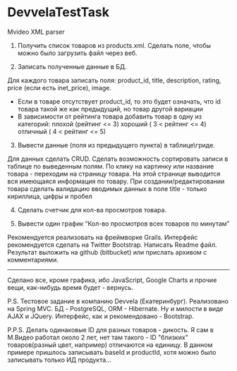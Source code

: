 # DevvelaTestTask
Mvideo XML parser

1. Получить список товаров из products.xml. Сделать поле, чтобы можно было загрузить файл через веб.

2. Записать полученные данные в БД.


Для каждого товара записать поля: product_id, title, description, rating, price (если есть inet_price), image.
- Если в товаре отсутствует product_id, то это будет означать, что id товара такой же как предыдущий, но товар другой вариации 
- В зависимости от рейтинга товара добавить товар в одну из категорий:
	плохой (рейтинг <= 3)
	хороший ( 3 < рейтинг <= 4)
	отличный ( 4 < рейтинг <= 5)

3. Вывести данные (поля из предыдущего пункта) в таблице\гриде. 

Для данных сделать CRUD.
Сделать возможность сортировать записи в таблице по выведенным полям.
По клику на картинку или название товара - переходим на страницу товара.
На этой странице выводится вся имеющаяся информация по товару.
При создании/редактировании товара сделать валидацию вводимых данных в поле title - только кириллица, цифры и пробел

4. Сделать счетчик для кол-ва просмотров товара.

5. Вывести один график “Кол-во просмотров всех товаров по минутам”

Рекомендуется реализовать на фреймворке Grails.
Интерфейс рекомендуется сделать на Twitter Bootstrap.
Написать Readme файл.
Результат выложить на github (bitbucket) или прислать архивом с комментариями.

---------------------------------------------------------------------------------
Сделано все, кроме графика, ибо JavaScript, Google Charts и прочие вещи, как-нибудь время будет - вернусь.

P.S. Тестовое задание в компанию Devvela (Екатеринбург). Реализовано на Spring MVC. БД - PostgreSQL, ORM - Hibernate.  Ну и милости в виде AJAX и JQuery. Интерфейс, как и рекомендовано - Bootstrap.

P.P.S. Делать одинаковые ID для разных товаров - дикость. Я сам в М.Видео работал около 2 лет, нет там такого - ID "близких" товаров(разный цвет, например) отличаются на единицу.
В данном примере пришлось записывать baseId и productId, хотя можно было записывать только ИД продукта...
